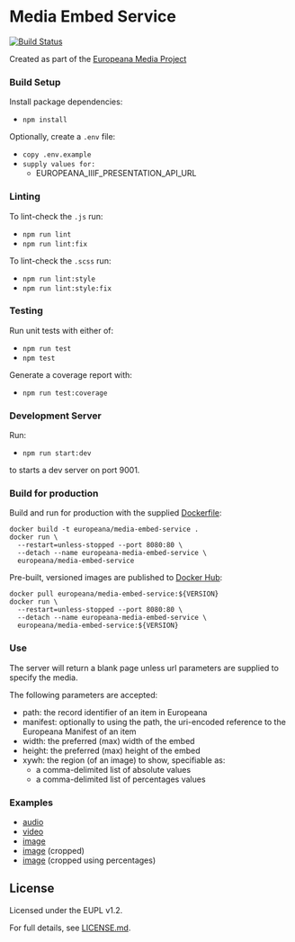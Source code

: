 # Media Embed Service

[![Build Status](https://travis-ci.com/europeana/media-embed-service.svg?branch=master)](https://travis-ci.com/europeana/media-embed-service)

Created as part of the [Europeana Media Project](https://pro.europeana.eu/project/europeana-media)

### Build Setup

Install package dependencies:
* `npm install`

Optionally, create a `.env` file:
* `copy .env.example`
* `supply values for:`
  * EUROPEANA_IIIF_PRESENTATION_API_URL

### Linting
To lint-check the `.js` run:
* `npm run lint`
* `npm run lint:fix`

To lint-check the `.scss` run:

* `npm run lint:style`
* `npm run lint:style:fix`

### Testing

Run unit tests with either of:
* `npm run test`
* `npm test`

Generate a coverage report with:
* `npm run test:coverage`

### Development Server

Run:
* `npm run start:dev`

to starts a dev server on port 9001.

### Build for production

Build and run for production with the supplied [Dockerfile](./Dockerfile):

```
docker build -t europeana/media-embed-service .
docker run \
  --restart=unless-stopped --port 8080:80 \
  --detach --name europeana-media-embed-service \
  europeana/media-embed-service
```

Pre-built, versioned images are published to
[Docker Hub](https://hub.docker.com/r/europeana/media-embed-service):
```
docker pull europeana/media-embed-service:${VERSION}
docker run \
  --restart=unless-stopped --port 8080:80 \
  --detach --name europeana-media-embed-service \
  europeana/media-embed-service:${VERSION}
```

### Use

The server will return a blank page unless url parameters are supplied to specify the media.  

The following parameters are accepted:
* path: the record identifier of an item in Europeana
* manifest: optionally to using the path, the uri-encoded reference to the Europeana Manifest of an item
* width: the preferred (max) width of the embed
* height: the preferred (max) height of the embed
* xywh: the region (of an image) to show, specifiable as:
  * a comma-delimited list of absolute values
  * a comma-delimited list of percentages values

### Examples

* [audio](https://embed.europeana.eu/2059213/data_sounds_8961?width=960&height=320)
* [video](https://embed.europeana.eu/2051926/data_euscreenXL_EUS_3C083B8925D2E14C954507769E47992A)
* [image](https://embed.europeana.eu/2021672/resource_document_mauritshuis_670?width=800&height=300)
* [image](https://embed.europeana.eu/2021672/resource_document_mauritshuis_670?xywh=2534,0,2534,3000&width=800&height=300) (cropped)
* [image](https://embed.europeana.eu/2021672/resource_document_mauritshuis_670?xywh=percent:0,0,50,50) (cropped using percentages)


## License

Licensed under the EUPL v1.2.

For full details, see [LICENSE.md](LICENSE.md).
